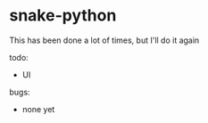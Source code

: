 # snake-python

This has been done a lot of times, but I'll do it again

todo:

- UI

bugs:

- none yet
